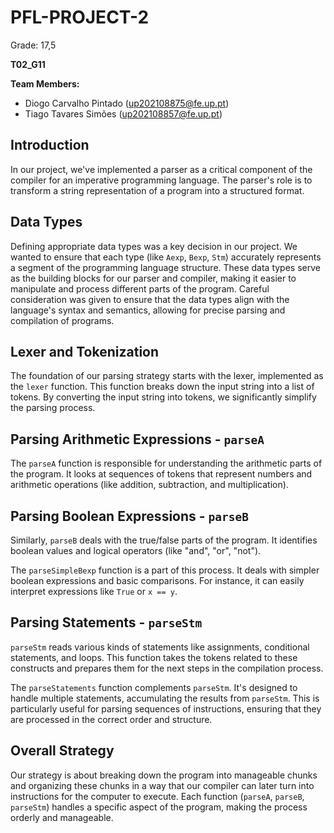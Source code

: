 # PFL-PROJECT-2

Grade: 17,5

**T02_G11**

**Team Members:**
- Diogo Carvalho Pintado (up202108875@fe.up.pt)
- Tiago Tavares Simões (up202108857@fe.up.pt)

## Introduction

In our project, we've implemented a parser as a critical component of the compiler for an imperative programming language. The parser's role is to transform a string representation of a program into a structured format.

## Data Types

Defining appropriate data types was a key decision in our project. We wanted to ensure that each type (like `Aexp`, `Bexp`, `Stm`) accurately represents a segment of the programming language structure. These data types serve as the building blocks for our parser and compiler, making it easier to manipulate and process different parts of the program. Careful consideration was given to ensure that the data types align with the language's syntax and semantics, allowing for precise parsing and compilation of programs.


## Lexer and Tokenization

The foundation of our parsing strategy starts with the lexer, implemented as the `lexer` function. This function breaks down the input string into a list of tokens. By converting the input string into tokens, we significantly simplify the parsing process.

## Parsing Arithmetic Expressions - `parseA`

The `parseA` function is responsible for understanding the arithmetic parts of the program. It looks at sequences of tokens that represent numbers and arithmetic operations (like addition, subtraction, and multiplication).

## Parsing Boolean Expressions - `parseB`

Similarly, `parseB` deals with the true/false parts of the program. It identifies boolean values and logical operators (like "and", "or", "not").

The `parseSimpleBexp` function is a part of this process. It deals with simpler boolean expressions and basic comparisons. For instance, it can easily interpret expressions like `True` or `x == y`.

## Parsing Statements - `parseStm`

`parseStm` reads various kinds of statements like assignments, conditional statements, and loops. This function takes the tokens related to these constructs and prepares them for the next steps in the compilation process.

The `parseStatements` function complements `parseStm`. It's designed to handle multiple statements, accumulating the results from `parseStm`. This is particularly useful for parsing sequences of instructions, ensuring that they are processed in the correct order and structure.


## Overall Strategy

Our strategy is about breaking down the program into manageable chunks and organizing these chunks in a way that our compiler can later turn into instructions for the computer to execute. Each function (`parseA`, `parseB`, `parseStm`) handles a specific aspect of the program, making the process orderly and manageable.
